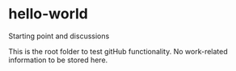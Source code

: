 # hello-world
Starting point and discussions

This is the root folder to test gitHub functionality. No work-related information to be stored here. 
